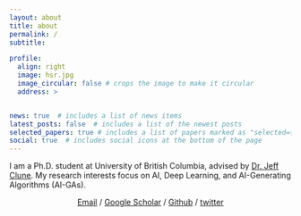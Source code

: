 ```yaml
---
layout: about
title: about
permalink: /
subtitle:

profile:
  align: right
  image: hsr.jpg
  image_circular: false # crops the image to make it circular
  address: >


news: true  # includes a list of news items
latest_posts: false  # includes a list of the newest posts
selected_papers: true # includes a list of papers marked as "selected={true}"
social: true  # includes social icons at the bottom of the page
---
```


I am a Ph.D. student at University of British Columbia, advised by <a href="http://jeffclune.com/">Dr. Jeff Clune</a>. My research interests focus on AI, Deep Learning, and AI-Generating Algorithms (AI-GAs).

<p style="text-align:center">
                <a href="mailto:hu.shengran@outlook.com">Email</a> / 
                <a href="https://scholar.google.com/citations?user=QmFkLvUAAAAJ">Google Scholar</a> / 
                <a href="https://github.com/ShengranHu">Github</a> /
                <a href="https://twitter.com/shengranhu">twitter</a>
              </p>
